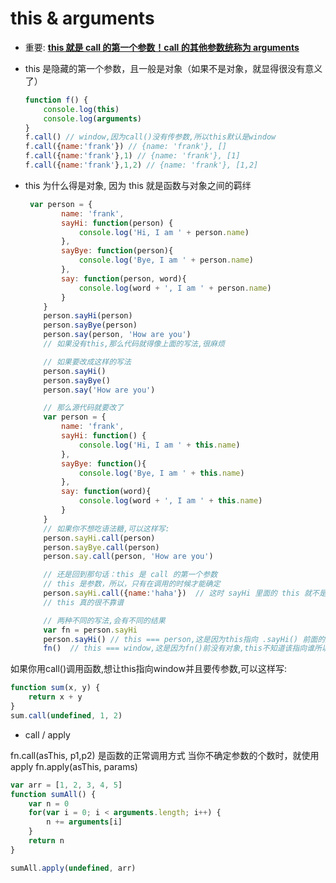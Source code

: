 # this & arguments

- 重要: **[this 就是 call 的第一个参数！call 的其他参数统称为 arguments](https://zhuanlan.zhihu.com/p/23804247)**

- this 是隐藏的第一个参数，且一般是对象（如果不是对象，就显得很没有意义了）

  ``` javascript
  function f() {
      console.log(this)
      console.log(arguments)
  }
  f.call() // window,因为call()没有传参数,所以this默认是window
  f.call({name:'frank'}) // {name: 'frank'}, []
  f.call({name:'frank'},1) // {name: 'frank'}, [1]
  f.call({name:'frank'},1,2) // {name: 'frank'}, [1,2]
  ```

- this 为什么得是对象, 因为 this 就是函数与对象之间的羁绊

  ``` javascript
   var person = {
          name: 'frank',
          sayHi: function(person) {
              console.log('Hi, I am ' + person.name)
          },
          sayBye: function(person){
              console.log('Bye, I am ' + person.name)
          },
          say: function(person, word){
              console.log(word + ', I am ' + person.name)
          }
      }
      person.sayHi(person)
      person.sayBye(person)
      person.say(person, 'How are you')
      // 如果没有this,那么代码就得像上面的写法,很麻烦

      // 如果要改成这样的写法
      person.sayHi()
      person.sayBye()
      person.say('How are you')

      // 那么源代码就要改了
      var person = {
          name: 'frank',
          sayHi: function() {
              console.log('Hi, I am ' + this.name)
          },
          sayBye: function(){
              console.log('Bye, I am ' + this.name)
          },
          say: function(word){
              console.log(word + ', I am ' + this.name)
          }
      }
      // 如果你不想吃语法糖,可以这样写:
      person.sayHi.call(person)
      person.sayBye.call(person)
      person.say.call(person, 'How are you')

      // 还是回到那句话：this 是 call 的第一个参数
      // this 是参数，所以，只有在调用的时候才能确定
      person.sayHi.call({name:'haha'})  // 这时 sayHi 里面的 this 就不是 person 了
      // this 真的很不靠谱

      // 两种不同的写法,会有不同的结果
      var fn = person.sayHi
      person.sayHi() // this === person,这是因为this指向 .sayHi() 前面的对象
      fn()  // this === window,这是因为fn()前没有对象,this不知道该指向谁所以默认指向window
  ```

如果你用call()调用函数,想让this指向window并且要传参数,可以这样写:

``` javascript
function sum(x, y) {
    return x + y
}
sum.call(undefined, 1, 2)
```

- call / apply

fn.call(asThis, p1,p2) 是函数的正常调用方式
当你不确定参数的个数时，就使用 apply
fn.apply(asThis, params)

``` javascript
var arr = [1, 2, 3, 4, 5]
function sumAll() {
    var n = 0
    for(var i = 0; i < arguments.length; i++) {
        n += arguments[i]
    }
    return n
}

sumAll.apply(undefined, arr)
```